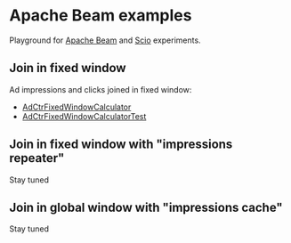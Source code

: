 # Apache Beam examples

Playground for [Apache Beam](https://beam.apache.org) and [Scio](https://github.com/spotify/scio) experiments.

## Join in fixed window

Ad impressions and clicks joined in fixed window:

* [AdCtrFixedWindowCalculator](src/main/scala/org/mkuthan/beam/examples/AdCtrFixedWindowCalculator.scala)
* [AdCtrFixedWindowCalculatorTest](src/test/scala/org/mkuthan/example/beam/AdCtrFixedWindowCalculatorTest.scala)

## Join in fixed window with "impressions repeater"

Stay tuned

## Join in global window with "impressions cache"

Stay tuned

